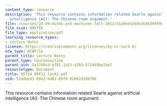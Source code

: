 ```yaml
---
content_type: resource
description: 'This resource contains information related Searle against artificial
  intelligence (AI): The Chinese room argument.'
file: /courses/24-09-minds-and-machines-fall-2011/51a9ee4368e2646369f982b61919b766_MIT24_09F11_lec02.pdf
file_size: 885755
file_type: application/pdf
learning_resource_types:
- Lecture Notes
license: https://creativecommons.org/licenses/by-nc-sa/4.0/
ocw_type: OCWFile
parent_title: Lecture Notes
parent_type: CourseSection
parent_uid: 5a2740cd-bf81-1a23-a3b3-5714d9be25e7
resourcetype: Document
title: MIT24_09F11_lec02.pdf
uid: 51a9ee43-68e2-6463-69f9-82b61919b766
---
```

This resource contains information related Searle against artificial intelligence (AI): The Chinese room argument.